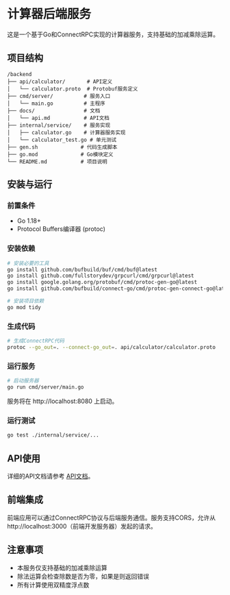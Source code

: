 # 计算器后端服务

这是一个基于Go和ConnectRPC实现的计算器服务，支持基础的加减乘除运算。

## 项目结构

```
/backend
├── api/calculator/       # API定义
│   └── calculator.proto  # Protobuf服务定义
├── cmd/server/          # 服务入口
│   └── main.go          # 主程序
├── docs/                # 文档
│   └── api.md           # API文档
├── internal/service/    # 服务实现
│   ├── calculator.go    # 计算器服务实现
│   └── calculator_test.go # 单元测试
├── gen.sh              # 代码生成脚本
├── go.mod              # Go模块定义
└── README.md           # 项目说明
```

## 安装与运行

### 前置条件

- Go 1.18+
- Protocol Buffers编译器 (protoc)

### 安装依赖

```bash
# 安装必要的工具
go install github.com/bufbuild/buf/cmd/buf@latest
go install github.com/fullstorydev/grpcurl/cmd/grpcurl@latest
go install google.golang.org/protobuf/cmd/protoc-gen-go@latest
go install github.com/bufbuild/connect-go/cmd/protoc-gen-connect-go@latest

# 安装项目依赖
go mod tidy
```

### 生成代码

```bash
# 生成ConnectRPC代码
protoc --go_out=. --connect-go_out=. api/calculator/calculator.proto
```

### 运行服务

```bash
# 启动服务器
go run cmd/server/main.go
```

服务将在 http://localhost:8080 上启动。

### 运行测试

```bash
go test ./internal/service/...
```

## API使用

详细的API文档请参考 [API文档](docs/api.md)。

## 前端集成

前端应用可以通过ConnectRPC协议与后端服务通信。服务支持CORS，允许从http://localhost:3000（前端开发服务器）发起的请求。

## 注意事项

- 本服务仅支持基础的加减乘除运算
- 除法运算会检查除数是否为零，如果是则返回错误
- 所有计算使用双精度浮点数